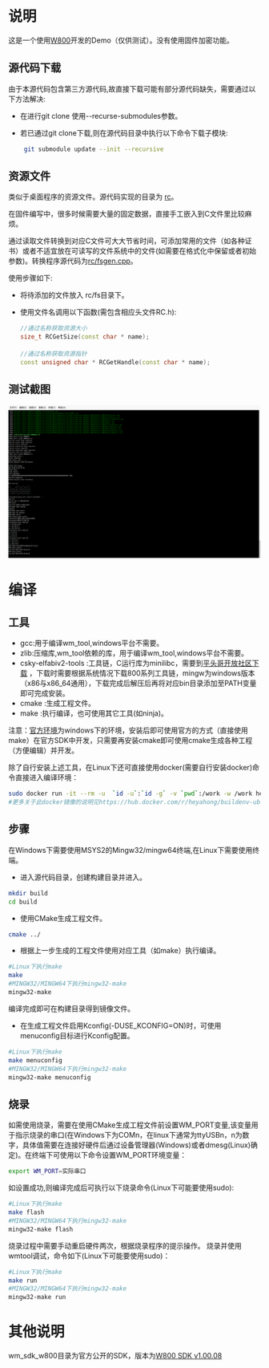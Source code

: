 # 说明

这是一个使用[W800](https://www.winnermicro.com/html/1/156/158/558.html)开发的Demo（仅供测试）。没有使用固件加密功能。
## 源代码下载

由于本源代码包含第三方源代码,故直接下载可能有部分源代码缺失，需要通过以下方法解决:

- 在进行git clone 使用--recurse-submodules参数。

- 若已通过git clone下载,则在源代码目录中执行以下命令下载子模块:

  ```bash
   git submodule update --init --recursive
  ```
## 资源文件

类似于桌面程序的资源文件。源代码实现的目录为 [rc](rc/)。

在固件编写中，很多时候需要大量的固定数据，直接手工嵌入到C文件里比较麻烦。

通过读取文件转换到对应C文件可大大节省时间，可添加常用的文件（如各种证书）或者不适宜放在可读写的文件系统中的文件(如需要在格式化中保留或者初始参数)。转换程序源代码为[rc/fsgen.cpp](rc/fsgen.cpp)。

使用步骤如下:

- 将待添加的文件放入 rc/fs目录下。

- 使用文件名调用以下函数(需包含相应头文件RC.h):

  ```c++
  //通过名称获取资源大小
  size_t RCGetSize(const char * name);
  
  //通过名称获取资源指针
  const unsigned char * RCGetHandle(const char * name);
  ```

## 测试截图

![W800Demo](doc/image/W800Demo.png)

# 编译

## 工具

- gcc:用于编译wm_tool,windows平台不需要。
- zlib:压缩库,wm_tool依赖的库，用于编译wm_tool,windows平台不需要。
- csky-elfabiv2-tools :工具链，C运行库为minilibc，需要到[平头哥开放社区下载](https://occ.t-head.cn/community/download) ，下载时需要根据系统情况下载800系列工具链，mingw为windows版本（x86与x86_64通用），下载完成后解压后再将对应bin目录添加至PATH变量即可完成安装。
- cmake :生成工程文件。
- make :执行编译，也可使用其它工具(如ninja)。

注意：[官方环境](https://www.winnermicro.com/upload/1/editor/1592032027265.rar)为windows下的环境，安装后即可使用官方的方式（直接使用make）在官方SDK中开发，只需要再安装cmake即可使用cmake生成各种工程（方便编辑）并开发。

除了自行安装上述工具，在Linux下还可直接使用docker(需要自行安装docker)命令直接进入编译环境：

```bash
sudo docker run -it --rm -u  `id -u`:`id -g` -v `pwd`:/work -w /work heyahong/buildenv-ubuntu22.04:w800
#更多关于此docker镜像的说明见https://hub.docker.com/r/heyahong/buildenv-ubuntu22.04
```

## 步骤

在Windows下需要使用MSYS2的Mingw32/mingw64终端,在Linux下需要使用终端。

- 进入源代码目录，创建构建目录并进入。

```bash
mkdir build 
cd build
```

- 使用CMake生成工程文件。

```bash
cmake ../
```



- 根据上一步生成的工程文件使用对应工具（如make）执行编译。

```bash
#Linux下执行make
make
#MINGW32/MINGW64下执行mingw32-make
mingw32-make
```

编译完成即可在构建目录得到镜像文件。
- 在生成工程文件启用Kconfig(-DUSE_KCONFIG=ON)时，可使用menuconfig目标进行Kconfig配置。

```bash
#Linux下执行make
make menuconfig
#MINGW32/MINGW64下执行mingw32-make
mingw32-make menuconfig
```


## 烧录

如需使用烧录，需要在使用CMake生成工程文件前设置WM_PORT变量,该变量用于指示烧录的串口(在Windows下为COMn，在linux下通常为ttyUSBn，n为数字，具体值需要在连接好硬件后通过设备管理器(Windows)或者dmesg(Linux)确定)。在终端下可使用以下命令设置WM_PORT环境变量：

```bash
export WM_PORT=实际串口
```

如设置成功,则编译完成后可执行以下烧录命令(Linux下可能要使用sudo):

```bash
#Linux下执行make
make flash
#MINGW32/MINGW64下执行mingw32-make
mingw32-make flash
```

烧录过程中需要手动重启硬件两次，根据烧录程序的提示操作。
烧录并使用wmtool调试，命令如下(Linux下可能要使用sudo)：

```bash
#Linux下执行make
make run
#MINGW32/MINGW64下执行mingw32-make
mingw32-make run
```


# 其他说明

wm_sdk_w800目录为官方公开的SDK，版本为[W800 SDK v1.00.08](https://www.winnermicro.com/upload/1/editor/1659085340226.rar)

